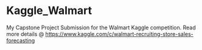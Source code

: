 # Kaggle_Walmart
My Capstone Project Submission for the Walmart Kaggle competition. 
Read more details @ https://www.kaggle.com/c/walmart-recruiting-store-sales-forecasting
